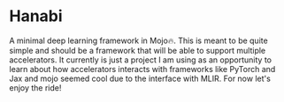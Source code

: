 # Hanabi

A minimal deep learning framework in Mojo🔥. This is meant to be quite simple and should be a framework that will be able to support multiple accelerators. It currently is just a project I am using as an opportunity to learn about how accelerators interacts with frameworks like PyTorch and Jax and mojo seemed cool due to the interface with MLIR. For now let's enjoy the ride! 
